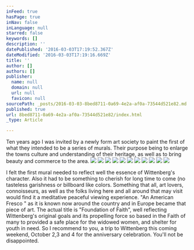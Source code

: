 ```yaml
---
inFeed: true
hasPage: true
inNav: false
inLanguage: null
starred: false
keywords: []
description: ''
datePublished: '2016-03-03T17:19:52.367Z'
dateModified: '2016-03-03T17:19:16.669Z'
title: ''
author: []
authors: []
publisher:
  name: null
  domain: null
  url: null
  favicon: null
sourcePath: _posts/2016-03-03-8bed8711-0a69-4e2a-af0a-73544d521e82.md
published: true
url: 8bed8711-0a69-4e2a-af0a-73544d521e82/index.html
_type: Article

---
```

Ten years ago I was invited by a newly form art society to paint the first of what they intended to be a series of murals. Their purpose being to enlarge the towns culture and understanding of their heritage, as well as to bring beauty and commerce to the area.
![](https://the-grid-user-content.s3-us-west-2.amazonaws.com/f751ea32-4407-4846-bbec-5336a163eb5b.jpg)
![](https://the-grid-user-content.s3-us-west-2.amazonaws.com/b02d29f7-5f65-468c-8336-2d183ae4f3de.jpg)
![](https://the-grid-user-content.s3-us-west-2.amazonaws.com/b4d9f377-08ff-45f0-899e-394f0946d7f4.jpg)
![](https://the-grid-user-content.s3-us-west-2.amazonaws.com/6be26cca-2a29-49df-9704-fba5790c6956.jpg)
![](https://the-grid-user-content.s3-us-west-2.amazonaws.com/a5fbe3e9-9abb-4bbd-b09c-1a183552a4d2.jpg)
![](https://the-grid-user-content.s3-us-west-2.amazonaws.com/7f832db1-b04e-46d8-9cca-42953abae68f.jpg)
![](https://the-grid-user-content.s3-us-west-2.amazonaws.com/3b121d08-967e-4103-b5ec-d10d39e4108a.jpg)
![](https://the-grid-user-content.s3-us-west-2.amazonaws.com/c11bcc7a-bef7-4a2d-9f63-85acab6bc061.jpg)
![](https://the-grid-user-content.s3-us-west-2.amazonaws.com/0905de0b-be86-4577-bfaf-d427fd5fdfc1.jpg)
![](https://the-grid-user-content.s3-us-west-2.amazonaws.com/a932d8b5-5a42-48a9-9b60-c06799094c15.jpg)
![](https://the-grid-user-content.s3-us-west-2.amazonaws.com/0e6bea1d-54ee-4c9d-99e9-fcb2ef732415.jpg)

I felt the first mural needed to reflect well the essence of Wittenberg's character. Also it had to be something to cherish for long time to come (no tasteless garishness or billboard like colors. Something that all, art lovers, connoisseurs, as well as the folks living here and all around that may visit would find it a meditative peaceful viewing experience. "An American Fresco " as it is known now around the country and in Europe became that piece of art. The actual title is "Foundation of Faith", well reflecting Wittenberg's original goals and its propelling force so based in the Faith of many to provided a safe place for the widowed women, and shelter for youth in need. So I recommend to you, a trip to Wittenberg this coming weekend, October 2,3 and 4 for the anniversary celebration. You'll not be disappointed.